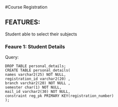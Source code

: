 #Course Registration

## FEATURES:
Student able to select their subjects          

### Feaure 1: Student Details

Query:


```
DROP TABLE personal_details;
CREATE TABLE personal_details(
names varchar2(25) NOT NULL,
registration_id varchar2(20) ,
branch varchar2(20) NOT NULL ,
semester char(1) NOT NULL,
mail_id varchar2(30) NOT NULL,
constraint reg_pk PRIMARY KEY(registration_number)
);
```
